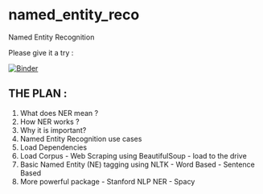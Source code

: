 # named_entity_reco
Named Entity Recognition 


Please give it a try :


[![Binder](https://mybinder.org/badge_logo.svg)](https://mybinder.org/v2/gh/ismailyou/named_entity_reco/main?filepath=Named_Enitity_Extraction)

## THE PLAN :

1.   What does NER mean ?
2.   How NER works ?
3.   Why it is important?
3.   Named Entity Recognition use cases
4.   Load Dependencies
5.   Load Corpus
    - Web Scraping using BeautifulSoup
    - load to the drive
6.   Basic Named Entity (NE) tagging using NLTK
    - Word Based
    - Sentence Based
7.   More powerful package
    - Stanford NLP NER
    - Spacy

